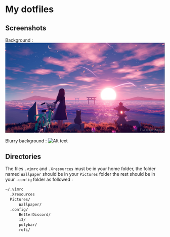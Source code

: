 My dotfiles
===

Screenshots
---
Background :
![Alt text](Wallpaper/bg.jpg?raw=true "Title")

Blurry background :
![Alt text](Wallpaper/bg_blurry_sized.jpg?raw=true "Title")

Directories
---
The files `.vimrc` and `.Xresources` must be in your home folder, the folder named `Wallpaper` should be in your `Pictures` folder the rest should be in your `.config` folder as followed :
```
~/.vimrc
  .Xresources
  Pictures/
      Wallpaper/
  .config/
      BetterDiscord/
      i3/
      polybar/
      rofi/
```
